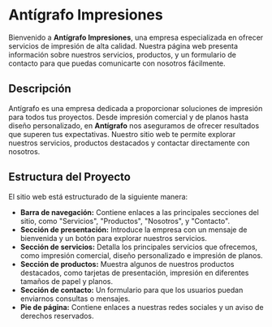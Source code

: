 # Antígrafo Impresiones

Bienvenido a **Antígrafo Impresiones**, una empresa especializada en ofrecer servicios de impresión de alta calidad. Nuestra página web presenta información sobre nuestros servicios, productos, y un formulario de contacto para que puedas comunicarte con nosotros fácilmente.

## Descripción

Antígrafo es una empresa dedicada a proporcionar soluciones de impresión para todos tus proyectos. Desde impresión comercial y de planos hasta diseño personalizado, en **Antígrafo** nos aseguramos de ofrecer resultados que superen tus expectativas. Nuestro sitio web te permite explorar nuestros servicios, productos destacados y contactar directamente con nosotros.

## Estructura del Proyecto

El sitio web está estructurado de la siguiente manera:

- **Barra de navegación:** Contiene enlaces a las principales secciones del sitio, como "Servicios", "Productos", "Nosotros", y "Contacto".
- **Sección de presentación:** Introduce la empresa con un mensaje de bienvenida y un botón para explorar nuestros servicios.
- **Sección de servicios:** Detalla los principales servicios que ofrecemos, como impresión comercial, diseño personalizado e impresión de planos.
- **Sección de productos:** Muestra algunos de nuestros productos destacados, como tarjetas de presentación, impresión en diferentes tamaños de papel y planos.
- **Sección de contacto:** Un formulario para que los usuarios puedan enviarnos consultas o mensajes.
- **Pie de página:** Contiene enlaces a nuestras redes sociales y un aviso de derechos reservados.



